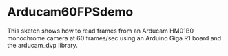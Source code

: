 # Arducam60FPSdemo
This sketch shows how to read frames from an Arducam HM01B0 monochrome camera at 60 frames/sec using an Arduino Giga R1 board and the arducam_dvp library.
